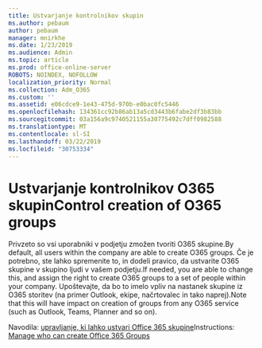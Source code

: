 ```yaml
---
title: Ustvarjanje kontrolnikov skupin
ms.author: pebaum
author: pebaum
manager: mnirkhe
ms.date: 1/23/2019
ms.audience: Admin
ms.topic: article
ms.prod: office-online-server
ROBOTS: NOINDEX, NOFOLLOW
localization_priority: Normal
ms.collection: Adm_O365
ms.custom: ''
ms.assetid: e06cdce9-1e43-475d-970b-e0bac0fc5446
ms.openlocfilehash: 134361cc92b86ab13a5cd3443b6fabe2df3b83bb
ms.sourcegitcommit: 03a156a9c9740521155a30775492c7dff0982588
ms.translationtype: MT
ms.contentlocale: sl-SI
ms.lasthandoff: 03/22/2019
ms.locfileid: "30753334"
---
```

# <a name="control-creation-of-o365-groups"></a><span data-ttu-id="fd760-102">Ustvarjanje kontrolnikov O365 skupin</span><span class="sxs-lookup"><span data-stu-id="fd760-102">Control creation of O365 groups</span></span>

<span data-ttu-id="fd760-103">Privzeto so vsi uporabniki v podjetju zmožen tvoriti O365 skupine.</span><span class="sxs-lookup"><span data-stu-id="fd760-103">By default, all users within the company are able to create O365 groups.</span></span> <span data-ttu-id="fd760-104">Če je potrebno, ste lahko spremenite to, in dodeli pravico, da ustvarite O365 skupine v skupino ljudi v vašem podjetju.</span><span class="sxs-lookup"><span data-stu-id="fd760-104">If needed, you are able to change this, and assign the right to create O365 groups to a set of people within your company.</span></span> <span data-ttu-id="fd760-105">Upoštevajte, da bo to imelo vpliv na nastanek skupine iz O365 storitev (na primer Outlook, ekipe, načrtovalec in tako naprej).</span><span class="sxs-lookup"><span data-stu-id="fd760-105">Note that this will have impact on creation of groups from any O365 service (such as Outlook, Teams, Planner and so on).</span></span>
  
<span data-ttu-id="fd760-106">Navodila: [upravljanje, ki lahko ustvari Office 365 skupine](https://docs.microsoft.com/office365/admin/create-groups/manage-creation-of-groups)</span><span class="sxs-lookup"><span data-stu-id="fd760-106">Instructions: [Manage who can create Office 365 Groups](https://docs.microsoft.com/office365/admin/create-groups/manage-creation-of-groups)</span></span>
